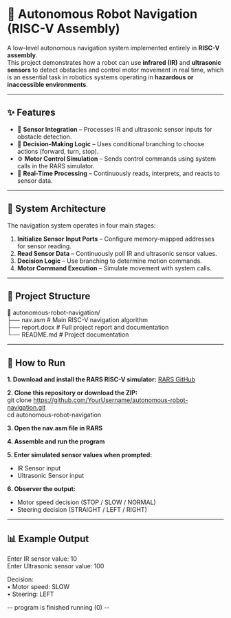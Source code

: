 # 🤖 Autonomous Robot Navigation (RISC-V Assembly)

A low-level autonomous navigation system implemented entirely in **RISC-V assembly**.  
This project demonstrates how a robot can use **infrared (IR)** and **ultrasonic sensors** to detect obstacles and control motor movement in real time, which is an essential task in robotics systems operating in **hazardous or inaccessible environments**.

---

## ✨ Features

- 📡 **Sensor Integration** – Processes IR and ultrasonic sensor inputs for obstacle detection.  
- 🧠 **Decision-Making Logic** – Uses conditional branching to choose actions (forward, turn, stop).  
- ⚙️ **Motor Control Simulation** – Sends control commands using system calls in the RARS simulator.  
- 🔁 **Real-Time Processing** – Continuously reads, interprets, and reacts to sensor data.

---

## 🧱 System Architecture

The navigation system operates in four main stages:

1. **Initialize Sensor Input Ports** – Configure memory-mapped addresses for sensor reading.  
2. **Read Sensor Data** – Continuously poll IR and ultrasonic sensor values.  
3. **Decision Logic** – Use branching to determine motion commands.  
4. **Motor Command Execution** – Simulate movement with system calls.

---

## 📂 Project Structure

📁 autonomous-robot-navigation/  
├── nav.asm            # Main RISC-V navigation algorithm  
├── report.docx        # Full project report and documentation    
└── README.md          # Project documentation  

---

## 🚀 How to Run

**1. Download and install the RARS RISC-V simulator:** [RARS GitHub](https://github.com/TheThirdOne/rars)  

**2. Clone this repository or download the ZIP:**  
git clone https://github.com/YourUsername/autonomous-robot-navigation.git  
cd autonomous-robot-navigation  

**3. Open the nav.asm file in RARS**  

**4. Assemble and run the program**  

**5. Enter simulated sensor values when prompted:**  
- IR Sensor input  
- Ultrasonic Sensor input

**6. Observer the output:**  
- Motor speed decision (STOP / SLOW / NORMAL)  
- Steering decision (STRAIGHT / LEFT / RIGHT)

---

## 📊 Example Output

Enter IR sensor value: 10  
Enter Ultrasonic sensor value: 100  

Decision:  
  • Motor speed: SLOW  
  • Steering:    LEFT  

-- program is finished running (0) --
